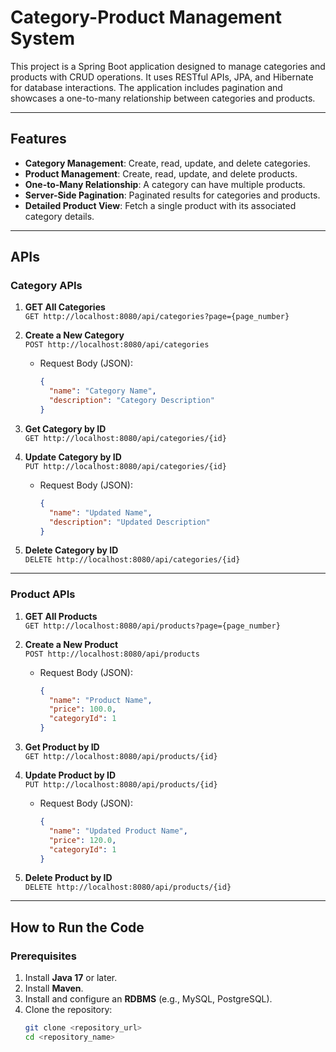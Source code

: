 # Category-Product Management System

This project is a Spring Boot application designed to manage categories and products with CRUD operations. It uses RESTful APIs, JPA, and Hibernate for database interactions. The application includes pagination and showcases a one-to-many relationship between categories and products.

---

## Features
- **Category Management**: Create, read, update, and delete categories.
- **Product Management**: Create, read, update, and delete products.
- **One-to-Many Relationship**: A category can have multiple products.
- **Server-Side Pagination**: Paginated results for categories and products.
- **Detailed Product View**: Fetch a single product with its associated category details.

---

## APIs

### Category APIs
1. **GET All Categories**  
   `GET http://localhost:8080/api/categories?page={page_number}`

2. **Create a New Category**  
   `POST http://localhost:8080/api/categories`  
   - Request Body (JSON):  
     ```json
     {
       "name": "Category Name",
       "description": "Category Description"
     }
     ```

3. **Get Category by ID**  
   `GET http://localhost:8080/api/categories/{id}`

4. **Update Category by ID**  
   `PUT http://localhost:8080/api/categories/{id}`  
   - Request Body (JSON):  
     ```json
     {
       "name": "Updated Name",
       "description": "Updated Description"
     }
     ```

5. **Delete Category by ID**  
   `DELETE http://localhost:8080/api/categories/{id}`

---

### Product APIs
1. **GET All Products**  
   `GET http://localhost:8080/api/products?page={page_number}`

2. **Create a New Product**  
   `POST http://localhost:8080/api/products`  
   - Request Body (JSON):  
     ```json
     {
       "name": "Product Name",
       "price": 100.0,
       "categoryId": 1
     }
     ```

3. **Get Product by ID**  
   `GET http://localhost:8080/api/products/{id}`

4. **Update Product by ID**  
   `PUT http://localhost:8080/api/products/{id}`  
   - Request Body (JSON):  
     ```json
     {
       "name": "Updated Product Name",
       "price": 120.0,
       "categoryId": 1
     }
     ```

5. **Delete Product by ID**  
   `DELETE http://localhost:8080/api/products/{id}`

---

## How to Run the Code

### Prerequisites
1. Install **Java 17** or later.
2. Install **Maven**.
3. Install and configure an **RDBMS** (e.g., MySQL, PostgreSQL).
4. Clone the repository:
   ```bash
   git clone <repository_url>
   cd <repository_name>
